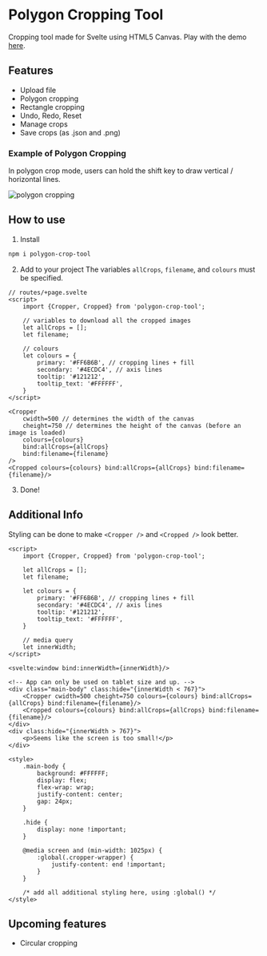 # Polygon Cropping Tool
Cropping tool made for Svelte using HTML5 Canvas. Play with the demo [here](https://claudiachin.github.io/polygon-crop-tool/).

## Features
- Upload file
- Polygon cropping
- Rectangle cropping
- Undo, Redo, Reset
- Manage crops
- Save crops (as .json and .png)

### Example of Polygon Cropping
In polygon crop mode, users can hold the shift key to draw vertical / horizontal lines.

![polygon cropping](https://i.imgur.com/dBcYMZg.gif)

## How to use
1. Install 
```bash
npm i polygon-crop-tool
```

2. Add to your project
The variables `allCrops`, `filename`, and `colours` must be specified.

```svelte
// routes/+page.svelte
<script>
    import {Cropper, Cropped} from 'polygon-crop-tool';

    // variables to download all the cropped images
    let allCrops = [];
    let filename;

    // colours
    let colours = {
        primary: '#FF6B6B', // cropping lines + fill
        secondary: '#4ECDC4', // axis lines
        tooltip: '#121212',
        tooltip_text: '#FFFFFF',
    }
</script>

<Cropper 
    cwidth=500 // determines the width of the canvas
    cheight=750 // determines the height of the canvas (before an image is loaded)
    colours={colours}
    bind:allCrops={allCrops} 
    bind:filename={filename}
/>
<Cropped colours={colours} bind:allCrops={allCrops} bind:filename={filename}/>
```

3. Done!

## Additional Info
Styling can be done to make `<Cropper />` and `<Cropped />` look better. 
```svelte
<script>
    import {Cropper, Cropped} from 'polygon-crop-tool';

    let allCrops = [];
    let filename;

    let colours = {
        primary: '#FF6B6B', // cropping lines + fill
        secondary: '#4ECDC4', // axis lines
        tooltip: '#121212',
        tooltip_text: '#FFFFFF',
    }

    // media query
    let innerWidth;
</script>

<svelte:window bind:innerWidth={innerWidth}/>

<!-- App can only be used on tablet size and up. -->
<div class="main-body" class:hide="{innerWidth < 767}">
    <Cropper cwidth=500 cheight=750 colours={colours} bind:allCrops={allCrops} bind:filename={filename}/>
    <Cropped colours={colours} bind:allCrops={allCrops} bind:filename={filename}/>
</div>
<div class:hide="{innerWidth > 767}">
    <p>Seems like the screen is too small!</p>
</div>

<style>
    .main-body {
        background: #FFFFFF;
        display: flex;
        flex-wrap: wrap;
        justify-content: center;
        gap: 24px;
    }

    .hide {
        display: none !important;
    }

    @media screen and (min-width: 1025px) {
        :global(.cropper-wrapper) {
            justify-content: end !important;
        }
    }

    /* add all additional styling here, using :global() */
</style>
```

## Upcoming features
- Circular cropping

<!-- # create-svelte

Everything you need to build a Svelte library, powered by [`create-svelte`](https://github.com/sveltejs/kit/tree/master/packages/create-svelte).

Read more about creating a library [in the docs](https://kit.svelte.dev/docs/packaging).

## Creating a project

If you're seeing this, you've probably already done this step. Congrats!

```bash
# create a new project in the current directory
npm create svelte@latest

# create a new project in my-app
npm create svelte@latest my-app
```

## Developing

Once you've created a project and installed dependencies with `npm install` (or `pnpm install` or `yarn`), start a development server:

```bash
npm run dev

# or start the server and open the app in a new browser tab
npm run dev -- --open
```

Everything inside `src/lib` is part of your library, everything inside `src/routes` can be used as a showcase or preview app.

## Building

To build your library:

```bash
npm run package
```

To create a production version of your showcase app:

```bash
npm run build
```

You can preview the production build with `npm run preview`.

> To deploy your app, you may need to install an [adapter](https://kit.svelte.dev/docs/adapters) for your target environment.

## Publishing

Go into the `package.json` and give your package the desired name through the `"name"` option. Also consider adding a `"license"` field and point it to a `LICENSE` file which you can create from a template (one popular option is the [MIT license](https://opensource.org/license/mit/)).

To publish your library to [npm](https://www.npmjs.com):

```bash
npm publish
``` -->
